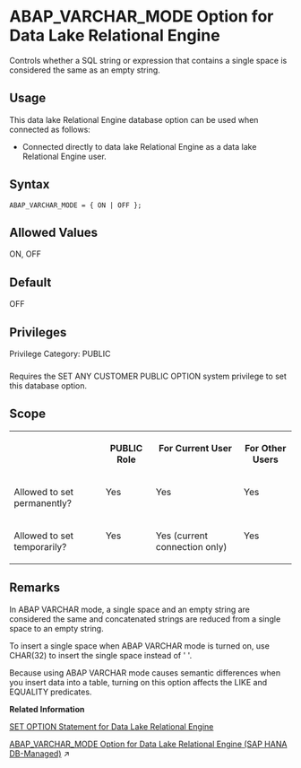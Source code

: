 <!-- loio62acec57c05b463ca9add28e6bf066e2 -->

# ABAP\_VARCHAR\_MODE Option for Data Lake Relational Engine

Controls whether a SQL string or expression that contains a single space is considered the same as an empty string.



<a name="loio62acec57c05b463ca9add28e6bf066e2__section_fq2_gpq_znb"/>

## Usage

This data lake Relational Engine database option can be used when connected as follows:

-   Connected directly to data lake Relational Engine as a data lake Relational Engine user.



<a name="loio62acec57c05b463ca9add28e6bf066e2__abap_syntax1"/>

## Syntax

```
ABAP_VARCHAR_MODE = { ON | OFF };
```



<a name="loio62acec57c05b463ca9add28e6bf066e2__abap_allowed1"/>

## Allowed Values

ON, OFF



<a name="loio62acec57c05b463ca9add28e6bf066e2__abap_default"/>

## Default

OFF



<a name="loio62acec57c05b463ca9add28e6bf066e2__abap_priv1"/>

## Privileges

Privilege Category: PUBLIC



### 

Requires the SET ANY CUSTOMER PUBLIC OPTION system privilege to set this database option.



<a name="loio62acec57c05b463ca9add28e6bf066e2__abap_scope1"/>

## Scope


<table>
<tr>
<th valign="top">

 

</th>
<th valign="top">

PUBLIC Role

</th>
<th valign="top">

For Current User

</th>
<th valign="top">

For Other Users

</th>
</tr>
<tr>
<td valign="top">

Allowed to set permanently?

</td>
<td valign="top">

Yes

</td>
<td valign="top">

Yes

</td>
<td valign="top">

Yes

</td>
</tr>
<tr>
<td valign="top">

Allowed to set temporarily?

</td>
<td valign="top">

Yes

</td>
<td valign="top">

Yes \(current connection only\)

</td>
<td valign="top">

Yes

</td>
</tr>
</table>



<a name="loio62acec57c05b463ca9add28e6bf066e2__abap_remarks1"/>

## Remarks

In ABAP VARCHAR mode, a single space and an empty string are considered the same and concatenated strings are reduced from a single space to an empty string.

To insert a single space when ABAP VARCHAR mode is turned on, use CHAR\(32\) to insert the single space instead of ' '.

Because using ABAP VARCHAR mode causes semantic differences when you insert data into a table, turning on this option affects the LIKE and EQUALITY predicates.

**Related Information**  


[SET OPTION Statement for Data Lake Relational Engine](../080-sql-statements/set-option-statement-for-data-lake-relational-engine-a625da7.md "Changes options that affect the behavior of the database and its compatibility with Transact-SQL. Setting the value of an option can change the behavior for all users or an individual user, in either a temporary or permanent scope.")

[ABAP_VARCHAR_MODE Option for Data Lake Relational Engine (SAP HANA DB-Managed)](https://help.sap.com/viewer/a898e08b84f21015969fa437e89860c8/2023_4_QRC/en-US/fd417eec6ec840f291da03d66ab3c773.html "Controls whether a SQL string or expression that contains a single space is considered the same as an empty string.") :arrow_upper_right:

